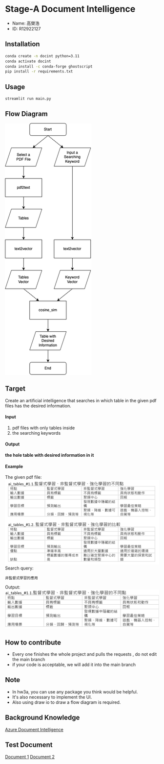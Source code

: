 # Stage-A Document Intelligence
* Name: 高榮浩
* ID: R12922127

## Installation

```bash
conda create -n docint python=3.11
conda activate docint
conda install -c conda-forge ghostscript
pip install -r requirements.txt
```

## Usage

```bash
streamlit run main.py
```

## Flow Diagram
![image](https://github.com/Abclab123/HW3a/blob/43/images/flow_diagram.png)

## Target

Create an artificial intelligence that searches in which table in the given pdf files has the desired information.  

#### Input

1. pdf files with only tables inside
2. the searching keywords

#### Output

**the hole table with desired information in it**

#### Example

The given pdf file:  
![image](https://github.com/Abclab123/HW3a/blob/43/images/example1.png)
Search query:  

```commandline
非監督式學習的應用
```

Output:
![image](https://github.com/Abclab123/HW3a/blob/43/images/example2.png)

## How to contribute

* Every one finishes the whole project and pulls the requests , do not edit the main branch
* if your code is acceptable, we will add it into the main branch

## Note

* In hw3a, you can use any package you think would be helpful.
* It's also necessary to implement the UI.
* Also using draw io to draw a flow diagram is required.

## Background Knowledge

[Azure Document Intelligence]( https://azure.microsoft.com/en-us/products/ai-services/ai-document-intelligence
)

## Test Document

[Document 1](https://docs.google.com/document/d/1Di5oVYhUF6p-zj2y0DEBBeTvhC91KhX8/edit?usp=sharing&ouid=107784913306655694785&rtpof=true&sd=true)
[Document 2](https://docs.google.com/document/d/1HiZrgIyvwY8Fi4eLS0QGUkkycngtD6XJ/edit?usp=sharing&ouid=107784913306655694785&rtpof=true&sd=true)
